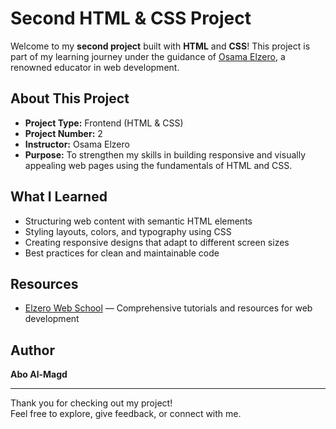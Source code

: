 # Second HTML & CSS Project

Welcome to my **second project** built with **HTML** and **CSS**! This project is part of my learning journey under the guidance of [Osama Elzero](https://elzero.org/), a renowned educator in web development.

## About This Project

- **Project Type:** Frontend (HTML & CSS)
- **Project Number:** 2
- **Instructor:** Osama Elzero
- **Purpose:** To strengthen my skills in building responsive and visually appealing web pages using the fundamentals of HTML and CSS.

## What I Learned

- Structuring web content with semantic HTML elements
- Styling layouts, colors, and typography using CSS
- Creating responsive designs that adapt to different screen sizes
- Best practices for clean and maintainable code

## Resources

- [Elzero Web School](https://elzero.org/) — Comprehensive tutorials and resources for web development

## Author

**Abo Al-Magd**

---

Thank you for checking out my project!  
Feel free to explore, give feedback, or connect with me.
